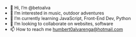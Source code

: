 - 👋 Hi, I’m @betoalva
- 👀 I’m interested in music, outdoor adventures
- 🌱 I’m currently learning JavaScript, Front-End Dev, Python
- 💞️ I’m looking to collaborate on websites, software
- 📫 How to reach me humbert0alvarenga@hotmail.com

<!---
betoalva/betoalva is a ✨ special ✨ repository because its `README.md` (this file) appears on your GitHub profile.
You can click the Preview link to take a look at your changes.
--->
